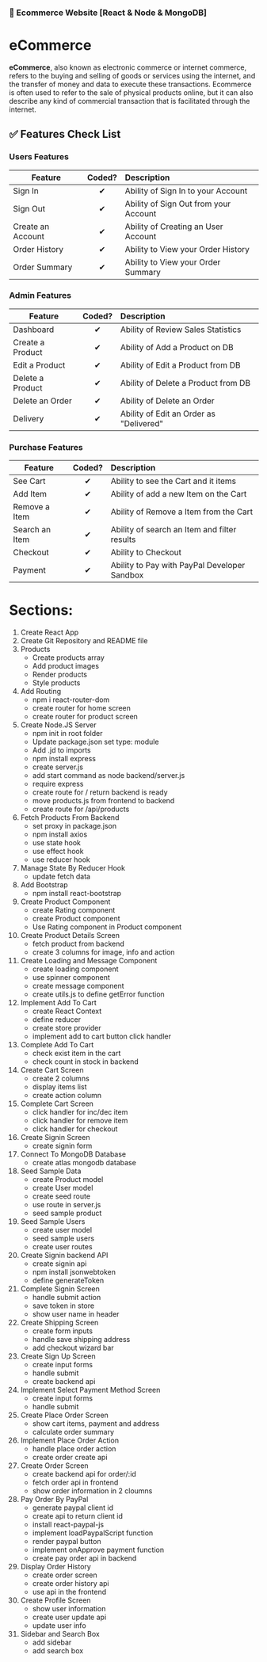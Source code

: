 ### :shopping_cart: Ecommerce Website [React & Node & MongoDB]

# eCommerce

**eCommerce**, also known as electronic commerce or internet commerce, refers to the buying and selling of goods or services using the internet, and the transfer of money and data to execute these transactions. Ecommerce is often used to refer to the sale of physical products online, but it can also describe any kind of commercial transaction that is facilitated through the internet.

## :white_check_mark: Features Check List

### Users Features

| Feature           |  Coded?  | Description                           |
| ----------------- | :------: | :------------------------------------ |
| Sign In           | &#10004; | Ability of Sign In to your Account    |
| Sign Out          | &#10004; | Ability of Sign Out from your Account |
| Create an Account | &#10004; | Ability of Creating an User Account   |
| Order History     | &#10004; | Ability to View your Order History    |
| Order Summary     | &#10004; | Ability to View your Order Summary    |

### Admin Features

| Feature          |  Coded?  | Description                             |
| ---------------- | :------: | :-------------------------------------- |
| Dashboard        | &#10004; | Ability of Review Sales Statistics      |
| Create a Product | &#10004; | Ability of Add a Product on DB          |
| Edit a Product   | &#10004; | Ability of Edit a Product from DB       |
| Delete a Product | &#10004; | Ability of Delete a Product from DB     |
| Delete an Order  | &#10004; | Ability of Delete an Order              |
| Delivery         | &#10004; | Ability of Edit an Order as "Delivered" |

### Purchase Features

| Feature        |  Coded?  | Description                                  |
| -------------- | :------: | :------------------------------------------- |
| See Cart       | &#10004; | Ability to see the Cart and it items         |
| Add Item       | &#10004; | Ability of add a new Item on the Cart        |
| Remove a Item  | &#10004; | Ability of Remove a Item from the Cart       |
| Search an Item | &#10004; | Ability of search an Item and filter results |
| Checkout       | &#10004; | Ability to Checkout                          |
| Payment        | &#10004; | Ability to Pay with PayPal Developer Sandbox |

# Sections:

1. Create React App
2. Create Git Repository and README file
3. Products
   - Create products array
   - Add product images
   - Render products
   - Style products
4. Add Routing
   - npm i react-router-dom
   - create router for home screen
   - create router for product screen
5. Create Node.JS Server
   - npm init in root folder
   - Update package.json set type: module
   - Add .jd to imports
   - npm install express
   - create server.js
   - add start command as node backend/server.js
   - require express
   - create route for / return backend is ready
   - move products.js from frontend to backend
   - create route for /api/products
6. Fetch Products From Backend
   - set proxy in package.json
   - npm install axios
   - use state hook
   - use effect hook
   - use reducer hook
7. Manage State By Reducer Hook
   - update fetch data
8. Add Bootstrap
   - npm install react-bootstrap
9. Create Product Component
   - create Rating component
   - create Product component
   - Use Rating component in Product component
10. Create Product Details Screen
    - fetch product from backend
    - create 3 columns for image, info and action
11. Create Loading and Message Component
    - create loading component
    - use spinner component
    - create message component
    - create utils.js to define getError function
12. Implement Add To Cart
    - create React Context
    - define reducer
    - create store provider
    - implement add to cart button click handler
13. Complete Add To Cart
    - check exist item in the cart
    - check count in stock in backend
14. Create Cart Screen
    - create 2 columns
    - display items list
    - create action column
15. Complete Cart Screen
    - click handler for inc/dec item
    - click handler for remove item
    - click handler for checkout
16. Create Signin Screen
    - create signin form
17. Connect To MongoDB Database
    - create atlas mongodb database
18. Seed Sample Data
    - create Product model
    - create User model
    - create seed route
    - use route in server.js
    - seed sample product
19. Seed Sample Users
    - create user model
    - seed sample users
    - create user routes
20. Create Signin backend API
    - create signin api
    - npm install jsonwebtoken
    - define generateToken
21. Complete Signin Screen
    - handle submit action
    - save token in store
    - show user name in header
22. Create Shipping Screen
    - create form inputs
    - handle save shipping address
    - add checkout wizard bar
23. Create Sign Up Screen
    - create input forms
    - handle submit
    - create backend api
24. Implement Select Payment Method Screen
    - create input forms
    - handle submit
25. Create Place Order Screen
    - show cart items, payment and address
    - calculate order summary
26. Implement Place Order Action
    - handle place order action
    - create order create api
27. Create Order Screen
    - create backend api for order/:id
    - fetch order api in frontend
    - show order information in 2 cloumns
28. Pay Order By PayPal
    - generate paypal client id
    - create api to return client id
    - install react-paypal-js
    - implement loadPaypalScript function
    - render paypal button
    - implement onApprove payment function
    - create pay order api in backend
29. Display Order History
    - create order screen
    - create order history api
    - use api in the frontend
30. Create Profile Screen
    - show user information
    - create user update api
    - update user info
31. Sidebar and Search Box
    - add sidebar
    - add search box
